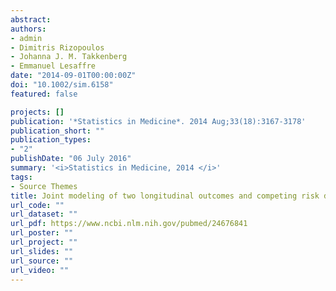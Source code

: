```yaml
---
abstract: 
authors:
- admin
- Dimitris Rizopoulos
- Johanna J. M. Takkenberg  
- Emmanuel Lesaffre
date: "2014-09-01T00:00:00Z"
doi: "10.1002/sim.6158"
featured: false

projects: []
publication: '*Statistics in Medicine*. 2014 Aug;33(18):3167-3178'
publication_short: ""
publication_types:
- "2"
publishDate: "06 July 2016"
summary: '<i>Statistics in Medicine, 2014 </i>'
tags:
- Source Themes
title: Joint modeling of two longitudinal outcomes and competing risk data.
url_code: ""
url_dataset: ""
url_pdf: https://www.ncbi.nlm.nih.gov/pubmed/24676841
url_poster: ""
url_project: ""
url_slides: ""
url_source: ""
url_video: ""
---
```

